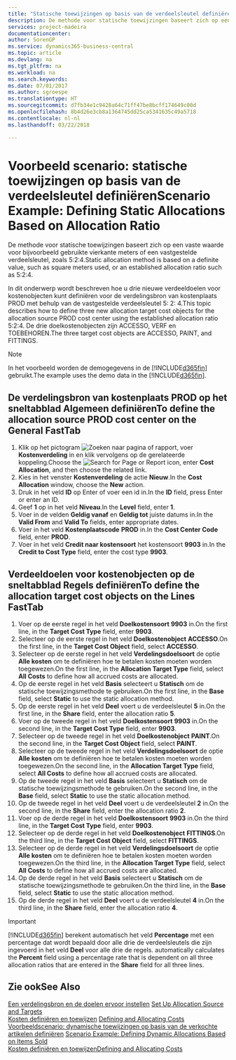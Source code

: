 ```yaml
---
title: "Statische toewijzingen op basis van de verdeelsleutel definiëren | Microsoft Docs"
description: De methode voor statische toewijzingen baseert zich op een vaste waarde voor bijvoorbeeld gebruikte vierkante meters of een vastgestelde verdeelsleutel, zoals 5:2:4.
services: project-madeira
documentationcenter: 
author: SorenGP
ms.service: dynamics365-business-central
ms.topic: article
ms.devlang: na
ms.tgt_pltfrm: na
ms.workload: na
ms.search.keywords: 
ms.date: 07/01/2017
ms.author: sgroespe
ms.translationtype: HT
ms.sourcegitcommit: d7fb34e1c9428a64c71ff47be8bcff174649c00d
ms.openlocfilehash: 8b4d26e3cb8a1364745dd25ca5341635c49a5718
ms.contentlocale: nl-nl
ms.lasthandoff: 03/22/2018

---
```

# <a name="scenario-example-defining-static-allocations-based-on-allocation-ratio"></a><span data-ttu-id="74e50-103">Voorbeeld scenario: statische toewijzingen op basis van de verdeelsleutel definiëren</span><span class="sxs-lookup"><span data-stu-id="74e50-103">Scenario Example: Defining Static Allocations Based on Allocation Ratio</span></span>
<span data-ttu-id="74e50-104">De methode voor statische toewijzingen baseert zich op een vaste waarde voor bijvoorbeeld gebruikte vierkante meters of een vastgestelde verdeelsleutel, zoals 5:2:4.</span><span class="sxs-lookup"><span data-stu-id="74e50-104">Static allocation method is based on a definite value, such as square meters used, or an established allocation ratio such as 5:2:4.</span></span>  

<span data-ttu-id="74e50-105">In dit onderwerp wordt beschreven hoe u drie nieuwe verdeeldoelen voor kostenobjecten kunt definiëren voor de verdelingsbron van kostenplaats PROD met behulp van de vastgestelde verdeelsleutel 5: 2: 4.</span><span class="sxs-lookup"><span data-stu-id="74e50-105">This topic describes how to define three new allocation target cost objects for the allocation source PROD cost center using the established allocation ratio 5:2:4.</span></span> <span data-ttu-id="74e50-106">De drie doelkostenobjecten zijn ACCESSO, VERF en TOEBEHOREN.</span><span class="sxs-lookup"><span data-stu-id="74e50-106">The three target cost objects are ACCESSO, PAINT, and FITTINGS.</span></span>  

> [!NOTE]  
>  <span data-ttu-id="74e50-107">In het voorbeeld worden de demogegevens in de [!INCLUDE[d365fin](includes/d365fin_md.md)] gebruikt.</span><span class="sxs-lookup"><span data-stu-id="74e50-107">The example uses the demo data in the [!INCLUDE[d365fin](includes/d365fin_md.md)].</span></span>  

## <a name="to-define-the-allocation-source-prod-cost-center-on-the-general-fasttab"></a><span data-ttu-id="74e50-108">De verdelingsbron van kostenplaats PROD op het sneltabblad Algemeen definiëren</span><span class="sxs-lookup"><span data-stu-id="74e50-108">To define the allocation source PROD cost center on the General FastTab</span></span>  

1.  <span data-ttu-id="74e50-109">Klik op het pictogram ![Zoeken naar pagina of rapport](media/ui-search/search_small.png "pictogram Zoeken naar pagina of rapport"), voer **Kostenverdeling** in en klik vervolgens op de gerelateerde koppeling.</span><span class="sxs-lookup"><span data-stu-id="74e50-109">Choose the ![Search for Page or Report](media/ui-search/search_small.png "Search for Page or Report icon") icon, enter **Cost Allocation**, and then choose the related link.</span></span>  
2.  <span data-ttu-id="74e50-110">Kies in het venster **Kostenverdeling** de actie **Nieuw**.</span><span class="sxs-lookup"><span data-stu-id="74e50-110">In the **Cost Allocation** window, choose the **New** action.</span></span>  
3.  <span data-ttu-id="74e50-111">Druk in het veld **ID** op Enter of voer een id in.</span><span class="sxs-lookup"><span data-stu-id="74e50-111">In the **ID** field, press Enter or enter an ID.</span></span>  
4.  <span data-ttu-id="74e50-112">Geef **1** op in het veld **Niveau**.</span><span class="sxs-lookup"><span data-stu-id="74e50-112">In the **Level** field, enter **1**.</span></span>  
5.  <span data-ttu-id="74e50-113">Voer in de velden **Geldig vanaf** en **Geldig tot** juiste datums in.</span><span class="sxs-lookup"><span data-stu-id="74e50-113">In the **Valid From** and **Valid To** fields, enter appropriate dates.</span></span>  
6.  <span data-ttu-id="74e50-114">Voer in het veld **Kostenplaatscode** **PROD** in.</span><span class="sxs-lookup"><span data-stu-id="74e50-114">In the **Cost Center Code** field, enter **PROD**.</span></span>  
7.  <span data-ttu-id="74e50-115">Voer in het veld **Credit naar kostensoort** het kostensoort **9903** in.</span><span class="sxs-lookup"><span data-stu-id="74e50-115">In the **Credit to Cost Type** field, enter the cost type **9903**.</span></span>  

## <a name="to-define-the-allocation-target-cost-objects-on-the-lines-fasttab"></a><span data-ttu-id="74e50-116">Verdeeldoelen voor kostenobjecten op de sneltabblad Regels definiëren</span><span class="sxs-lookup"><span data-stu-id="74e50-116">To define the allocation target cost objects on the Lines FastTab</span></span>  

1.  <span data-ttu-id="74e50-117">Voer op de eerste regel in het veld **Doelkostensoort** **9903** in.</span><span class="sxs-lookup"><span data-stu-id="74e50-117">On the first line, in the **Target Cost Type** field, enter **9903**.</span></span>  
2.  <span data-ttu-id="74e50-118">Selecteer op de eerste regel in het veld **Doelkostenobject** **ACCESSO**.</span><span class="sxs-lookup"><span data-stu-id="74e50-118">On the first line, in the **Target Cost Object** field, select **ACCESSO**.</span></span>  
3.  <span data-ttu-id="74e50-119">Selecteer op de eerste regel in het veld **Verdelingsdoelsoort** de optie **Alle kosten** om te definiëren hoe te betalen kosten moeten worden toegewezen.</span><span class="sxs-lookup"><span data-stu-id="74e50-119">On the first line, in the **Allocation Target Type** field, select **All Costs** to define how all accrued costs are allocated.</span></span>  
4.  <span data-ttu-id="74e50-120">Op de eerste regel in het veld **Basis** selecteert u **Statisch** om de statische toewijzingsmethode te gebruiken.</span><span class="sxs-lookup"><span data-stu-id="74e50-120">On the first line, in the **Base** field, select **Static** to use the static allocation method.</span></span>  
5.  <span data-ttu-id="74e50-121">Op de eerste regel in het veld **Deel** voert u de verdeelsleutel **5** in.</span><span class="sxs-lookup"><span data-stu-id="74e50-121">On the first line, in the **Share** field, enter the allocation ratio **5**.</span></span>  
6.  <span data-ttu-id="74e50-122">Voer op de tweede regel in het veld **Doelkostensoort** **9903** in.</span><span class="sxs-lookup"><span data-stu-id="74e50-122">On the second line, in the **Target Cost Type** field, enter **9903**.</span></span>  
7.  <span data-ttu-id="74e50-123">Selecteer op de tweede regel in het veld **Doelkostenobject** **PAINT**.</span><span class="sxs-lookup"><span data-stu-id="74e50-123">On the second line, in the **Target Cost Object** field, select **PAINT**.</span></span>  
8.  <span data-ttu-id="74e50-124">Selecteer op de tweede regel in het veld **Verdelingsdoelsoort** de optie **Alle kosten** om te definiëren hoe te betalen kosten moeten worden toegewezen.</span><span class="sxs-lookup"><span data-stu-id="74e50-124">On the second line, in the **Allocation Target Type** field, select **All Costs** to define how all accrued costs are allocated.</span></span>  
9. <span data-ttu-id="74e50-125">Op de tweede regel in het veld **Basis** selecteert u **Statisch** om de statische toewijzingsmethode te gebruiken.</span><span class="sxs-lookup"><span data-stu-id="74e50-125">On the second line, in the **Base** field, select **Static** to use the static allocation method.</span></span>  
10. <span data-ttu-id="74e50-126">Op de tweede regel in het veld **Deel** voert u de verdeelsleutel **2** in.</span><span class="sxs-lookup"><span data-stu-id="74e50-126">On the second line, in the **Share** field, enter the allocation ratio **2**.</span></span>  
11. <span data-ttu-id="74e50-127">Voer op de derde regel in het veld **Doelkostensoort** **9903** in.</span><span class="sxs-lookup"><span data-stu-id="74e50-127">On the third line, in the **Target Cost Type** field, enter **9903**.</span></span>  
12. <span data-ttu-id="74e50-128">Selecteer op de derde regel in het veld **Doelkostenobject** **FITTINGS**.</span><span class="sxs-lookup"><span data-stu-id="74e50-128">On the third line, in the **Target Cost Object** field, select **FITTINGS**.</span></span>  
13. <span data-ttu-id="74e50-129">Selecteer op de derde regel in het veld **Verdelingsdoelsoort** de optie **Alle kosten** om te definiëren hoe te betalen kosten moeten worden toegewezen.</span><span class="sxs-lookup"><span data-stu-id="74e50-129">On the third line, in the **Allocation Target Type** field, select **All Costs** to define how all accrued costs are allocated.</span></span>  
14. <span data-ttu-id="74e50-130">Op de derde regel in het veld **Basis** selecteert u **Statisch** om de statische toewijzingsmethode te gebruiken.</span><span class="sxs-lookup"><span data-stu-id="74e50-130">On the third line, in the **Base** field, select **Static** to use the static allocation method.</span></span>  
15. <span data-ttu-id="74e50-131">Op de derde regel in het veld **Deel** voert u de verdeelsleutel **4** in.</span><span class="sxs-lookup"><span data-stu-id="74e50-131">On the third line, in the **Share** field, enter the allocation ratio **4**.</span></span>  

> [!IMPORTANT]  
>  [!INCLUDE[d365fin](includes/d365fin_md.md)]<span data-ttu-id="74e50-132"> berekent automatisch het veld **Percentage** met een percentage dat wordt bepaald door alle drie de verdeelsleutels die zijn ingevoerd in het veld **Deel** voor alle drie de regels.</span><span class="sxs-lookup"><span data-stu-id="74e50-132"> automatically calculates the **Percent** field using a percentage rate that is dependent on all three allocation ratios that are entered in the **Share** field for all three lines.</span></span>  

## <a name="see-also"></a><span data-ttu-id="74e50-133">Zie ook</span><span class="sxs-lookup"><span data-stu-id="74e50-133">See Also</span></span>  
<span data-ttu-id="74e50-134">[Een verdelingsbron en de doelen ervoor instellen](finance-how-to-set-up-allocation-source-and-targets.md) </span><span class="sxs-lookup"><span data-stu-id="74e50-134">[Set Up Allocation Source and Targets](finance-how-to-set-up-allocation-source-and-targets.md) </span></span>  
<span data-ttu-id="74e50-135">[Kosten definiëren en toewijzen](finance-define-and-allocate-costs.md) </span><span class="sxs-lookup"><span data-stu-id="74e50-135">[Defining and Allocating Costs](finance-define-and-allocate-costs.md) </span></span>  
<span data-ttu-id="74e50-136">[Voorbeeldscenario: dynamische toewijzingen op basis van de verkochte artikelen definiëren](finance-scenario-example-defining-dynamic-allocations-based-on-items-sold.md) </span><span class="sxs-lookup"><span data-stu-id="74e50-136">[Scenario Example: Defining Dynamic Allocations Based on Items Sold](finance-scenario-example-defining-dynamic-allocations-based-on-items-sold.md) </span></span>  
[<span data-ttu-id="74e50-137">Kosten definiëren en toewijzen</span><span class="sxs-lookup"><span data-stu-id="74e50-137">Defining and Allocating Costs</span></span>](finance-define-and-allocate-costs.md)

